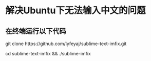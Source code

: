 <h1>解决Ubuntu下无法输入中文的问题</h1>
<h2>在终端运行以下代码</h1>
<p>git clone https://github.com/lyfeyaj/sublime-text-imfix.git</p>
<p>cd sublime-text-imfix && ./sublime-imfix</p>
